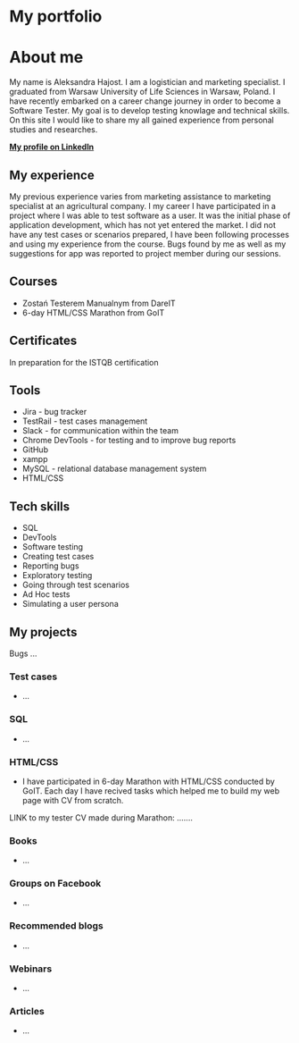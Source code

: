 # My portfolio

# About me
My name is Aleksandra Hajost. I am a logistician and marketing specialist. I graduated from Warsaw University of Life Sciences in Warsaw, Poland. I have recently embarked on a career change journey in order to become a Software Tester. My goal is to develop testing knowlage and technical skills. On this site I would like to share my all gained experience from personal studies and researches.

__[My profile on LinkedIn](https://www.linkedin.com/in/aleksandra-hajost/)__

## My experience

My previous experience varies from marketing assistance to marketing specialist at an agricultural company.
I my career I have participated in a project where I was able to test software as a user. It was the initial phase of application development, which has not yet entered the market. I did not have any test cases or scenarios prepared, I have been following processes and using my experience from the course. Bugs found by me as well as my suggestions for app was reported to project member during our sessions.

## Courses
- Zostań Testerem Manualnym from DareIT
- 6-day HTML/CSS Marathon from GoIT

## Certificates
In preparation for the ISTQB certification

## Tools
- Jira - bug tracker
- TestRail - test cases management
- Slack - for communication within the team
- Chrome DevTools - for testing and to improve bug reports
- GitHub
- xampp
- MySQL - relational database management system
- HTML/CSS

## Tech skills
- SQL
- DevTools
- Software testing
- Creating test cases
- Reporting bugs
- Exploratory testing
- Going through test scenarios
- Ad Hoc tests
- Simulating a user persona

## My projects
Bugs
...

### Test cases
- ...

### SQL
- ...

### HTML/CSS
- I have participated in 6-day Marathon with HTML/CSS conducted by GoIT. Each day I have recived tasks which helped me to build my web page with CV from scratch.

LINK to my tester CV made during Marathon: .......
### Books
- ...

### Groups on Facebook
- ...

### Recommended blogs
- ...

### Webinars
- ...

### Articles
- ...
